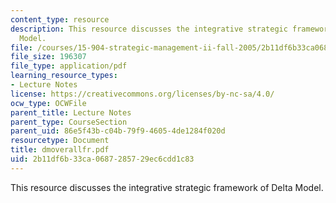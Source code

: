```yaml
---
content_type: resource
description: This resource discusses the integrative strategic framework of Delta
  Model.
file: /courses/15-904-strategic-management-ii-fall-2005/2b11df6b33ca0687285729ec6cdd1c83_dmoverallfr.pdf
file_size: 196307
file_type: application/pdf
learning_resource_types:
- Lecture Notes
license: https://creativecommons.org/licenses/by-nc-sa/4.0/
ocw_type: OCWFile
parent_title: Lecture Notes
parent_type: CourseSection
parent_uid: 86e5f43b-c04b-79f9-4605-4de1284f020d
resourcetype: Document
title: dmoverallfr.pdf
uid: 2b11df6b-33ca-0687-2857-29ec6cdd1c83
---
```

This resource discusses the integrative strategic framework of Delta Model.